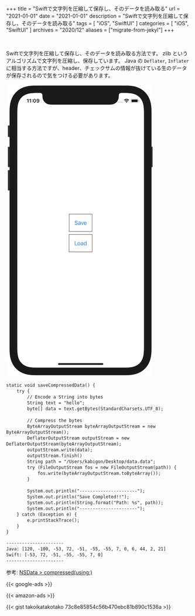 +++
title =  "Swiftで文字列を圧縮して保存し、そのデータを読み取る"
url = "2021-01-01"
date = "2021-01-01"
description = "Swiftで文字列を圧縮して保存し、そのデータを読み取る"
tags = [
  "iOS",
  "SwiftUI"
]
categories = [
  "iOS",
  "SwiftUI"
]
archives = "2020/12"
aliases = ["migrate-from-jekyl"]
+++

<br>

Swiftで文字列を圧縮して保存し、そのデータを読み取る方法です。
zlib というアルゴリズムで文字列を圧縮し、保存しています。
Java の `Deflater`, `Inflater` に相当する方法ですが、header、チェックサムの情報が抜けている生のデータが保存されるので気をつける必要があります。


![App](1.png)

```
static void saveCompressedData() {
    try {
        // Encode a String into bytes
        String text = "hello";
        byte[] data = text.getBytes(StandardCharsets.UTF_8);

        // Compress the bytes
        ByteArrayOutputStream byteArrayOutputStream = new ByteArrayOutputStream();
        DeflaterOutputStream outputStream = new DeflaterOutputStream(byteArrayOutputStream);
        outputStream.write(data);
        outputStream.finish()
        String path = "/Users/kabigon/Desktop/data.data";
        try (FileOutputStream fos = new FileOutputStream(path)) {
            fos.write(byteArrayOutputStream.toByteArray());
        }

        System.out.println("----------------------");
        System.out.println("Save Completed!!");
        System.out.println(String.format("Path: %s", path));
        System.out.println("----------------------");
    } catch (Exception e) {
        e.printStackTrace();
    }
}
```


```
----------------------
Java: [120, -100, -53, 72, -51, -55, -55, 7, 0, 6, 44, 2, 21]
Swift: [-53, 72, -51, -55, -55, 7, 0]
----------------------
```


参考: [NSData > compressed(using:)](https://developer.apple.com/documentation/foundation/nsdata/3174960-compressed)

<!-- Google Ads -->
{{< google-ads >}}

<!-- Amazon Ads -->
{{< amazon-ads >}}

{{< gist takoikatakotako 73c8e85854c56b470ebc81b890c1536a >}}
